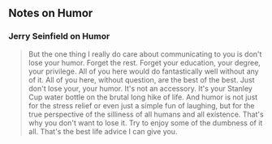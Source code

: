 
## Notes on Humor

### Jerry Seinfield on Humor

> But the one thing I really do care about communicating to you is don't lose your humor.
Forget the rest.
Forget your education, your degree, your privilege.
All of you here would do fantastically well without any of it.
All of you here, without question, are the best of the best.
Just don't lose your, your humor.
It's not an accessory.
It's your Stanley Cup water bottle on the brutal long hike of life.
And humor is not just for the stress relief or even just a simple fun of laughing, but for the true perspective of the silliness of all humans and all existence.
That's why you don't want to lose it.
Try to enjoy some of the dumbness of it all.
That's the best life advice I can give you.
